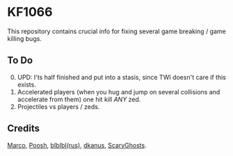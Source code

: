 # KF1066

This repository contains crucial info for fixing several game breaking / game killing bugs.

## To Do

0. UPD: I'ts half finished and put into a stasis, since TWI doesn't care if this exists.
1. Accelerated players (when you hug and jump on several collisions and accelerate from them) one hit kill *ANY* zed.
2. Projectiles vs players / zeds.

## Credits

[Marco](https://steamcommunity.com/profiles/76561197975509070), [Poosh](http://steamcommunity.com/profiles/76561197992537591), [bIbIbI(rus)](https://steamcommunity.com/profiles/76561198019079140), [dkanus](http://steamcommunity.com/profiles/76561198025127722), [ScaryGhosts](http://steamcommunity.com/profiles/76561197961630515).
